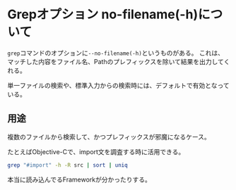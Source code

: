 # Grepオプション no-filename(-h)について

`grep`コマンドのオプションに`--no-filename(-h)`というものがある。
これは、マッチした内容をファイル名、Pathのプレフィックスを除いて結果を出力してくれる。

単一ファイルの検索や、標準入力からの検索時には、デフォルトで有効となっている。

## 用途

複数のファイルから検索して、かつプレフィックスが邪魔になるケース。

たとえばObjective-Cで、import文を調査する時に活用できる。

```bash
grep "#import" -h -R src | sort | uniq
```

本当に読み込んでるFrameworkが分かったりする。



